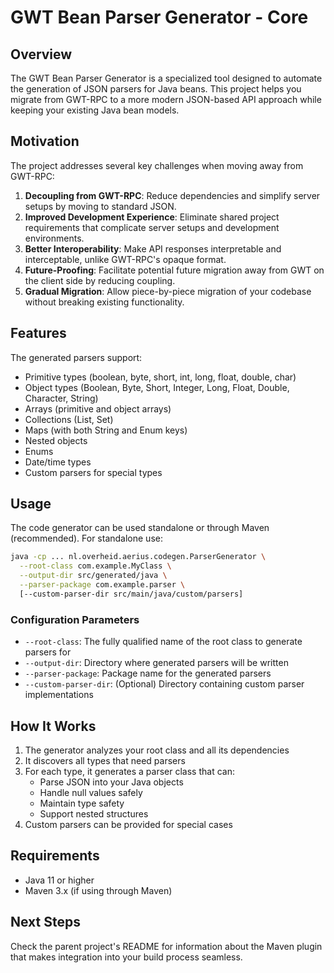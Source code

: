 # GWT Bean Parser Generator - Core

## Overview

The GWT Bean Parser Generator is a specialized tool designed to automate the generation of JSON parsers for Java beans. This project helps you migrate from GWT-RPC to a more modern JSON-based API approach while keeping your existing Java bean models.

## Motivation

The project addresses several key challenges when moving away from GWT-RPC:

1. **Decoupling from GWT-RPC**: Reduce dependencies and simplify server setups by moving to standard JSON.
2. **Improved Development Experience**: Eliminate shared project requirements that complicate server setups and development environments.
3. **Better Interoperability**: Make API responses interpretable and interceptable, unlike GWT-RPC's opaque format.
4. **Future-Proofing**: Facilitate potential future migration away from GWT on the client side by reducing coupling.
5. **Gradual Migration**: Allow piece-by-piece migration of your codebase without breaking existing functionality.

## Features

The generated parsers support:

- Primitive types (boolean, byte, short, int, long, float, double, char)
- Object types (Boolean, Byte, Short, Integer, Long, Float, Double, Character, String)
- Arrays (primitive and object arrays)
- Collections (List, Set)
- Maps (with both String and Enum keys)
- Nested objects
- Enums
- Date/time types
- Custom parsers for special types

## Usage

The code generator can be used standalone or through Maven (recommended). For standalone use:

```bash
java -cp ... nl.overheid.aerius.codegen.ParserGenerator \
  --root-class com.example.MyClass \
  --output-dir src/generated/java \
  --parser-package com.example.parser \
  [--custom-parser-dir src/main/java/custom/parsers]
```

### Configuration Parameters

- `--root-class`: The fully qualified name of the root class to generate parsers for
- `--output-dir`: Directory where generated parsers will be written
- `--parser-package`: Package name for the generated parsers
- `--custom-parser-dir`: (Optional) Directory containing custom parser implementations

## How It Works

1. The generator analyzes your root class and all its dependencies
2. It discovers all types that need parsers
3. For each type, it generates a parser class that can:
   - Parse JSON into your Java objects
   - Handle null values safely
   - Maintain type safety
   - Support nested structures
4. Custom parsers can be provided for special cases

## Requirements

- Java 11 or higher
- Maven 3.x (if using through Maven)

## Next Steps

Check the parent project's README for information about the Maven plugin that makes integration into your build process seamless.
